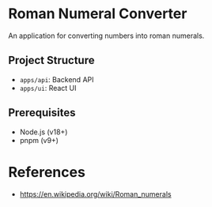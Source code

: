 # Roman Numeral Converter

An application for converting numbers into roman numerals.

## Project Structure

- `apps/api`: Backend API
- `apps/ui`: React UI 

## Prerequisites

- Node.js (v18+)
- pnpm (v9+)


# References
- https://en.wikipedia.org/wiki/Roman_numerals
